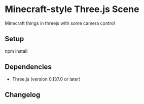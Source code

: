 # Minecraft-style Three.js Scene

Minecraft things in threejs with some camera control 

## Setup

   npm install

## Dependencies

- Three.js (version 0.137.0 or later)

## Changelog
